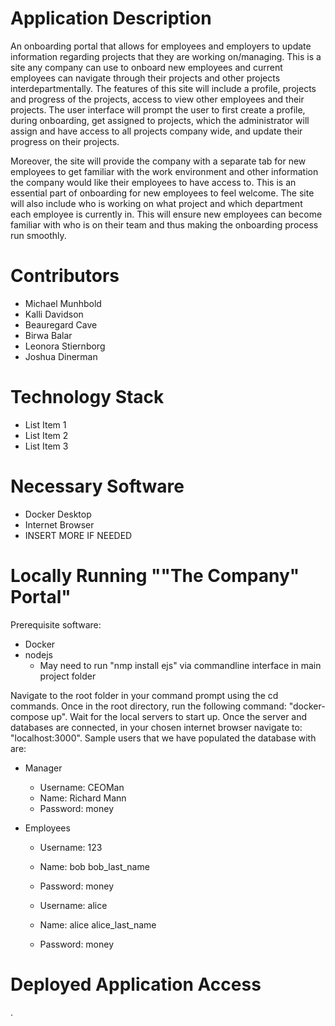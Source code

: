 # Application Description
An onboarding portal that allows for employees and employers to update information regarding projects that they are working on/managing. This is a site any company can use to onboard new employees and current employees can navigate through their projects and other projects interdepartmentally. The features of this site will include a profile, projects and progress of the projects, access to view other employees and their projects. The user interface will prompt the user to first create a profile, during onboarding, get assigned to projects, which the administrator will assign and have access to all projects company wide, and update their progress on their projects.

Moreover, the site will provide the company with a separate tab for new employees to get familiar with the work environment and other information the company would like their employees to have access to. This is an essential part of onboarding for new employees to feel welcome. The site will also include who is working on what project and which department each employee is currently in. This will ensure new employees can become familiar with who is on their team and thus making the onboarding process run smoothly.

# Contributors
- Michael Munhbold
- Kalli Davidson
- Beauregard Cave
- Birwa Balar
- Leonora Stiernborg 
- Joshua Dinerman

# Technology Stack
- List Item 1
- List Item 2
- List Item 3

# Necessary Software
- Docker Desktop
- Internet Browser
- INSERT MORE IF NEEDED

# Locally Running ""The Company" Portal"
Prerequisite software:
- Docker
- nodejs 
  - May need to run "nmp install ejs" via commandline interface in main project folder

Navigate to the root folder in your command prompt using the cd commands. Once in the root directory, run the following command: "docker-compose up". Wait for the local servers to start up. Once the server and databases are connected, in your chosen internet browser navigate to: "localhost:3000". Sample users that we have populated the database with are:
- Manager
  - Username: CEOMan
  - Name: Richard Mann
  - Password: money

- Employees
  - Username: 123
  - Name: bob bob_last_name
  - Password: money

  - Username: alice
  - Name: alice alice_last_name
  - Password: money

# Deployed Application Access
<Insert link here>.
